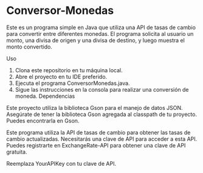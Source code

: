 # Conversor-Monedas
Este es un programa simple en Java que utiliza una API de tasas de cambio para convertir entre diferentes monedas. El programa solicita al usuario un monto, una divisa de origen y una divisa de destino, y luego muestra el monto convertido.

Uso
1. Clona este repositorio en tu máquina local.
2. Abre el proyecto en tu IDE preferido.
3. Ejecuta el programa ConversorMonedas.java.
4. Sigue las instrucciones en la consola para realizar una conversión de moneda.
Dependencias

Este proyecto utiliza la biblioteca Gson para el manejo de datos JSON. Asegúrate de tener la biblioteca Gson agregada al classpath de tu proyecto. Puedes encontrarla en Gson.

Este programa utiliza la API de tasas de cambio para obtener las tasas de cambio actualizadas. Necesitarás una clave de API para acceder a esta API. Puedes registrarte en ExchangeRate-API para obtener una clave de API gratuita.

Reemplaza YourAPIKey con tu clave de API.
